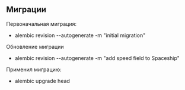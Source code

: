 ## Миграции

Первоначальная миграция:

- alembic revision --autogenerate -m "initial migration"

Обновление миграции

- alembic revision --autogenerate -m "add speed field to Spaceship"

Применил миграцию:

- alembic upgrade head
